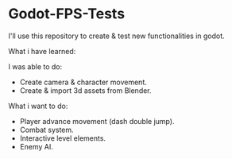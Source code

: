 # Godot-FPS-Tests
I'll use this repository to create &amp; test new functionalities in godot.

What i have learned:

I was able to do:
* Create camera & character movement.
* Create & import 3d assets from Blender.

What i want to do:
* Player advance movement (dash double jump).
* Combat system.
* Interactive level elements.
* Enemy AI.
